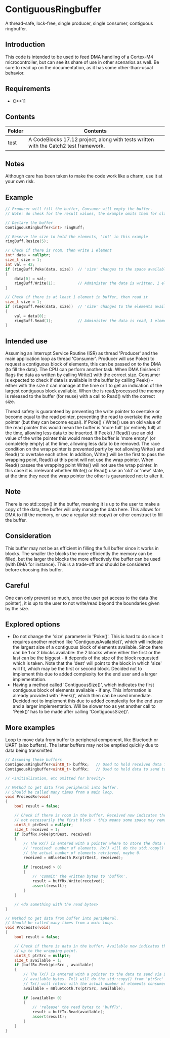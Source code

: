



# ContiguousRingbuffer
A thread-safe, lock-free, single producer, single consumer, contiguous ringbuffer.

## Introduction
This code is intended to be used to feed DMA handling of a Cortex-M4 microcontroller, but can see its share of use in other scenarios as well. Be sure to read up on the documentation, as it has some other-than-usual behavior.

## Requirements

 - C++11

## Contents

| Folder | Contents |
| ------ | -------- |
| test | A CodeBlocks 17.12 project, along with tests written with the Catch2 test framework. |

## Notes
Although care has been taken to make the code work like a charm, use it at your own risk.

## Example

```cpp
// Producer will fill the buffer, Consumer will empty the buffer.
// Note: do check for the result values, the example omits them for clarity.

// Declare the buffer
ContiguousRingbuffer<int> ringBuff;

// Reserve the size to hold the elements, 'int' in this example
ringBuff.Resize(5);

// Check if there is room, then write 1 element
int* data = nullptr;
size_t size = 1;
int val = 42;
if (ringBuff.Poke(data, size))  // 'size' changes to the space available
{
    data[0] = val;
    ringBuff.Write(1);          // Administer the data is written, 1 element
}

// Check if there is at least 1 element in buffer, then read it
size_t size = 1;
if (ringBuff.Peek(data, size))  // 'size' changes to the elements available
{
    val = data[0];
    ringBuff.Read(1);           // Administer the data is read, 1 element
}
```

## Intended use
Assuming an Interrupt Service Routine (ISR) as thread 'Producer' and  the main application loop as thread 'Consumer'. Producer will use Poke() to request a contiguous block of elements, this can be passed on to the DMA (to fill the data). The CPU can perform another task. When DMA finishes it flags the data as written by calling Write() with the correct size. Consumer is expected to check if data is available in the buffer by calling Peek() - either with the size it can manage at the time or 1 to get an indication of the largest contiguous block available. When the is read/processed the memory is released to the buffer (for reuse) with a call to Read() with the correct size.

Thread safety is guaranteed by preventing the write pointer to overtake or become equal to the read pointer, preventing the read to overtake the write pointer (but they can become equal). If Poke() / Write() use an old value of the read pointer this would mean the buffer is 'more full' (or entirely full) at the time, allowing less data to be inserted.
If Peek() / Read() use an old value of the write pointer this would mean the buffer is 'more empty' (or completely empty) at the time, allowing less data to be removed.
The race condition on the wrap pointer is prevented partly by not allowing Write() and Read() to overtake each other. In addition, Write() will be the first to pass the wrapping point, Read() at this point will not use the wrap pointer. When Read() passes the wrapping point Write() will not use the wrap pointer. In this case it is irrelevant whether Write() or Read() use an 'old' or 'new' state, at the time they need the wrap pointer the other is guaranteed not to alter it.

## Note
There is no std::copy() in the buffer, meaning it is up to the user to make a copy of the data, the buffer will only manage the data here. This allows for DMA to fill the memory, or use a regular std::copy() or other construct to fill the buffer.

## Consideration
This buffer may not be as efficient in filling the full buffer since it works in blocks. The smaller the blocks the more efficiently the memory can be filled, but the larger the blocks the more effectively the buffer can be used (with DMA for instance). This is a trade-off and should be considered before choosing this buffer.

## Careful
One can only prevent so much, once the user get access to the data (the pointer), it is up to the user to not write/read beyond the boundaries given by the size.

## Explored options

 - Do not change the 'size' parameter in 'Poke()'. This is hard to do since it requires another method like 'ContiguousAvailable()', which will indicate the largest size of a contiguous block of elements available. Since there can be 1 or 2 blocks available: the 2 blocks where either the first or the last can be the biggest - it depends of the size of the block requested which is taken. Note that the 'dest' will point to the block in which 'size' will fit, which may be the first or second block. Decided not to implement this due to added complexity for the end user and a larger implementation.
 - Having a method called 'ContiguousSize()', which indicates the first contiguous block of elements available - if any. This information is already provided with 'Peek()', which then can be used immediate. Decided not to implement this due to added complexity for the end user and a larger implementation. Will be slower too as yet another call to 'Peek()' has to be made after calling 'ContiguousSize()'.

## More examples
Loop to move data from buffer to peripheral component, like Bluetooth or UART (also buffers).  The latter buffers may not be emptied quickly due to data being transmitted.
```cpp
// Assuming these buffers
ContiguousRingbuffer<uint8_t> buffRx;	// Used to hold received data from peripheral
ContiguousRingbuffer<uint8_t> buffRx;	// Used to hold data to send to peripheral

// <initialization, etc omitted for brevity>

// Method to get data from peripheral into buffer.
// Should be called many times from a main loop.
void ProcessRx(void)
{
	bool result = false;

	// Check if there is room in the buffer. Received now indicates the largest contiguous block available,
	// not necessarily the first block - this means some space may remain unused.
	uint8_t ptrDest = nullptr;
	size_t received = 1;
	if (buffRx.Poke(ptrDest, received)
	{
		// The Rx() is entered with a pointer where to store the data retrieved from Bluetooth, requesting
		// 'received' number of elements. Rx() will do the std::copy() to 'ptrDest'. Rx() will return with
		// the actual number of elements retrieved, maybe 0.
		received = mBluetooth.Rx(ptrDest, received);
	
		if (received > 0)
		{
			// 'commit' the written bytes to 'buffRx'.
			result = buffRx.Write(received);
			assert(result);
		}
	}

	// <do something with the read bytes>
}

// Method to get data from buffer into peripheral.
// Should be called many times from a main loop.
void ProcessTx(void)
{
	bool result = false;

	// Check if there is data in the buffer. Available now indicates the first contiguous block available,
	// up to the wrapping point.
	uint8_t ptrSrc = nullptr;
	size_t available = 1;
	if (buffRx.Peek(ptrSrc , available)
	{
		// The Tx() is entered with a pointer to the data to send via Bluetooth, along with the number of
		// available bytes. Tx() will do the std::copy() from 'ptrSrc' to Bluetooth internal buffer.
		// Tx() will return with the actual number of elements consumed, maybe 0.
		available = mBluetooth.Tx(ptrSrc, available);
	
		if (available> 0)
		{
			// 'release' the read bytes to 'buffTx'.
			result = buffTx.Read(available);
			assert(result);
		}
	}
}
```
